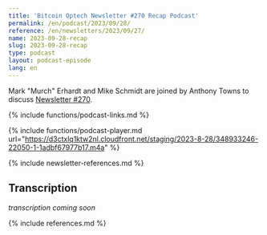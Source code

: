 ```yaml
---
title: 'Bitcoin Optech Newsletter #270 Recap Podcast'
permalink: /en/podcast/2023/09/28/
reference: /en/newsletters/2023/09/27/
name: 2023-09-28-recap
slug: 2023-09-28-recap
type: podcast
layout: podcast-episode
lang: en
---
```

Mark "Murch" Erhardt and Mike Schmidt are joined by Anthony Towns to
discuss [Newsletter #270]({{page.reference}}).

{% include functions/podcast-links.md %}

{% include functions/podcast-player.md url="https://d3ctxlq1ktw2nl.cloudfront.net/staging/2023-8-28/348933246-22050-1-1adbf67977b17.m4a" %}

{% include newsletter-references.md %}

## Transcription

_transcription coming soon_

{% include references.md %}
